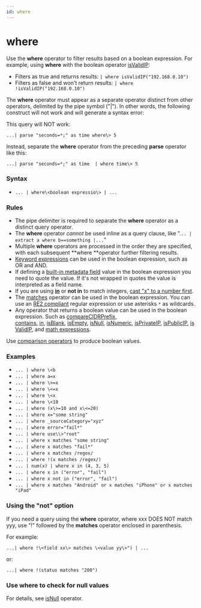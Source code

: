 ```yaml
---
id: where
---
```


# where

Use the **where** operator to filter results based on a boolean
expression. For example, using **where** with the boolean operator
[isValidIP](isValidIP.md "isValidIP, isValidIPv4, isValidIPv6"):

-   Filters as true and returns results:
    `| where isValidIP("192.168.0.10")`
-   Filters as false and won't return results:
    `| where !isValidIP("192.168.0.10")`

The **where** operator must appear as a separate operator distinct from
other operators, delimited by the pipe symbol ("\|"). In other words,
the following construct will not work and will generate a syntax error:

This query will NOT work:

`...| parse "seconds=*;" as time where\> 5`

Instead, separate the **where** operator from the
preceding **parse** operator like this:

`...| parse "seconds=*;" as time  | where time\> 5`

### Syntax

-   `... | where\<boolean expressio\> | ...`

### Rules

-   The pipe delimiter is required to separate the **where** operator as
    a distinct query operator.
-   The **where** operator *cannot* be used inline as a query clause,
    like ".`.. | extract a where b==something |...`"
-   Multiple **where** operators are processed in the order they are
    specified, with each subsequent **where **operator further filtering
    results.
-   [Keyword expressions](../../Get-Started-with-Search/How-to-Build-a-Search/Keyword-Search-Expressions.md "Keyword Search Expressions")
    can be used in the boolean expression, such as OR and AND.
-   If defining a [built-in metadata
    field](../../Get-Started-with-Search/Search-Basics/Built-in-Metadata.md "Built-in Metadata")
    value in the boolean expression you need to quote the value. If it's
    not wrapped in quotes the value is interpreted as a field name.
-   If you are using [**in**](in-operator.md "in operator") or **not
    in** to match integers, [cast "x" to a number
    first](Manually-Casting-String-Data-to-a-Number.md "Manually Casting String Data to a Number").
-   The [matches](matches.md "matches") operator can be used in the
    boolean expression. You can use an [RE2
    compliant](https://github.com/google/re2/wiki/Syntax "https://github.com/google/re2/wiki/Syntax")
    regular expression or use asterisks `*` as wildcards.
-   Any operator that returns a boolean value can be used in the boolean
    expression. Such as [compareCIDRPrefix](CIDR.md "CIDR"), 
    [contains](contains.md "contains"), [in](in-operator.md "in operator"), [isBlank](isNull,-isEmpty,-isBlank.md "isNull, isEmpty, isBlank"), [isEmpty](isNull,-isEmpty,-isBlank.md "isNull, isEmpty, isBlank"), [isNull](isNull,-isEmpty,-isBlank.md "isNull, isEmpty, isBlank"), [isNumeric](isNumeric.md "isNumeric"), [isPrivateIP](isPrivateIP.md "isPrivateIP"), [isPublicIP](isPublicIP.md "isPublicIP"), [isValidIP](isValidIP.md "isValidIP, isValidIPv4, isValidIPv6"),
    and [math expressions](../Math-Expressions.md "Math Expressions").

Use [comparison operators](../Field-Expressions.md "Field Expressions")
to produce boolean values.

### Examples

-   `... | where \<b `
-   `... | where a=x`
-   `... | where \>=x`
-   `... | where \<=x`
-   `... | where \<x`
-   `... | where \<10`
-   `... | where (x\>=10 and x\<=20)`
-   `... | where x="some string"`
-   `... | where _sourceCategory="xyz"`
-   `... | where error="fail*"`
-   `... | where use\\>"root"`
-   `... | where x matches "some string"`
-   `... | where x matches "fail*"`
-   `... | where x matches /regex/`
-   `... | where !(x matches /regex/)`
-   `... | num(x) | where x in (4, 3, 5) `
-   `... | where x in ("error", "fail")`
-   `... | where x not in ("error", "fail")`
-   `... | where x matches "Android" or x matches "iPhone" or x matches "iPad"`

### Using the "not" option

If you need a query using the **where** operator, where xxx DOES NOT
match yyy, use "!" followed by the **matches** operator enclosed in
parenthesis.

For example:

`...| where !\<field xx\> matches \<value yy\>") | ...`

or:

`...| where !(status matches "200")`

### Use where to check for null values

For details,
see [isNull](isNull,-isEmpty,-isBlank.md "isNull, isEmpty, isBlank")
operator.
